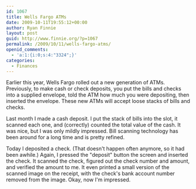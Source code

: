```yaml
---
id: 1067
title: Wells Fargo ATMs
date: 2009-10-11T19:55:12+00:00
author: Ryan Finnie
layout: post
guid: http://www.finnie.org/?p=1067
permalink: /2009/10/11/wells-fargo-atms/
openid_comments:
  - 'a:1:{i:0;s:4:"3324";}'
categories:
  - Finances
---
```

Earlier this year, Wells Fargo rolled out a new generation of ATMs. Previously, to make cash or check deposits, you put the bills and checks into a supplied envelope, told the ATM how much you were depositing, then inserted the envelope. These new ATMs will accept loose stacks of bills and checks.

Last month I made a cash deposit. I put the stack of bills into the slot, it scanned each one, and (correctly) counted the total value of the cash. It was nice, but I was only mildly impressed. Bill scanning technology has been around for a long time and is pretty refined.

Today I deposited a check. (That doesn't happen often anymore, so it had been awhile.) Again, I pressed the "deposit" button the screen and inserted the check. It scanned the check, figured out the check number and amount, and verified the amount to me. It even printed a small version of the scanned image on the receipt, with the check's bank account number removed from the image. Okay, now I'm impressed.